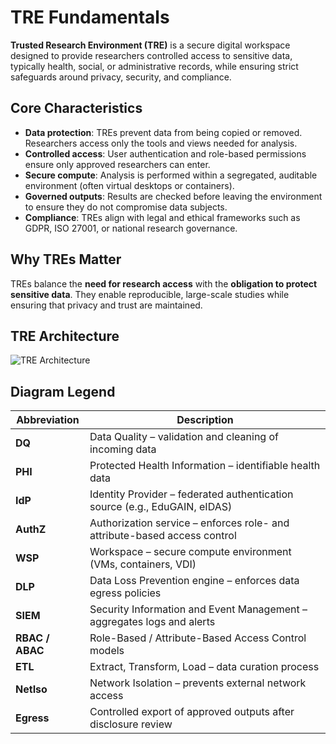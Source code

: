 # TRE Fundamentals

 **Trusted Research Environment (TRE)** is a secure digital workspace designed to provide researchers controlled access to sensitive data, typically health, social, or administrative records, while ensuring strict safeguards around privacy, security, and compliance.

## Core Characteristics
- **Data protection**: TREs prevent data from being copied or removed. Researchers access only the tools and views needed for analysis.  
- **Controlled access**: User authentication and role-based permissions ensure only approved researchers can enter.  
- **Secure compute**: Analysis is performed within a segregated, auditable environment (often virtual desktops or containers).  
- **Governed outputs**: Results are checked before leaving the environment to ensure they do not compromise data subjects.  
- **Compliance**: TREs align with legal and ethical frameworks such as GDPR, ISO 27001, or national research governance.  

## Why TREs Matter
TREs balance the **need for research access** with the **obligation to protect sensitive data**. They enable reproducible, large-scale studies while ensuring that privacy and trust are maintained.

## TRE Architecture

![TRE Architecture](../images/tre_architecture_ops_docs.png)

## Diagram Legend

| Abbreviation | Description |
|---------------|-------------|
| **DQ** | Data Quality – validation and cleaning of incoming data |
| **PHI** | Protected Health Information – identifiable health data |
| **IdP** | Identity Provider – federated authentication source (e.g., EduGAIN, eIDAS) |
| **AuthZ** | Authorization service – enforces role- and attribute-based access control |
| **WSP** | Workspace – secure compute environment (VMs, containers, VDI) |
| **DLP** | Data Loss Prevention engine – enforces data egress policies |
| **SIEM** | Security Information and Event Management – aggregates logs and alerts |
| **RBAC / ABAC** | Role-Based / Attribute-Based Access Control models |
| **ETL** | Extract, Transform, Load – data curation process |
| **NetIso** | Network Isolation – prevents external network access |
| **Egress** | Controlled export of approved outputs after disclosure review |